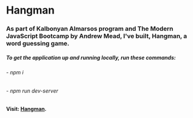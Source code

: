 # Hangman

### As part of Kalbonyan Almarsos program and The Modern JavaScript Bootcamp by Andrew Mead, I've built, Hangman, a word guessing game. 

##### To get the application up and running locally, run these commands:
###### - npm i
###### - npm run dev-server

#### Visit: [Hangman](https://hangame.netlify.app/).
